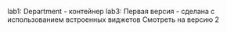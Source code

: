lab1:
Department - контейнер
lab3:
Первая версия - сделана с использованием встроенных виджетов
Смотреть на версию 2
